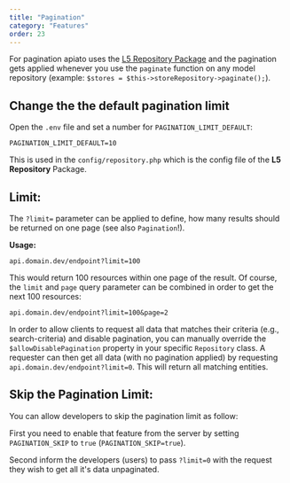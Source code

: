 ```yaml
---
title: "Pagination"
category: "Features"
order: 23
---
```


For pagination apiato uses the [L5 Repository Package](https://packagist.org/packages/prettus/l5-repository) and the 
pagination gets applied whenever you use the `paginate` function on any model repository 
(example: `$stores = $this->storeRepository->paginate();`).

## Change the the default pagination limit

Open the `.env` file and set a number for `PAGINATION_LIMIT_DEFAULT`:

```env
PAGINATION_LIMIT_DEFAULT=10
```

This is used in the `config/repository.php` which is the config file of the **L5 Repository** Package.

## Limit: 

The `?limit=` parameter can be applied to define, how many results should be returned on one page (see also `Pagination`!).

**Usage:**

```
api.domain.dev/endpoint?limit=100
```

This would return 100 resources within one page of the result. Of course, the `limit` and `page` query parameter can be 
combined in order to get the next 100 resources:

```
api.domain.dev/endpoint?limit=100&page=2
```

In order to allow clients to request all data that matches their criteria (e.g., search-criteria) and disable pagination, 
you can manually override the `$allowDisablePagination` property in your specific `Repository` class. A requester can then
get all data (with no pagination applied) by requesting `api.domain.dev/endpoint?limit=0`. This will return all matching
entities.


## Skip the Pagination Limit:

You can allow developers to skip the pagination limit as follow:

First you need to enable that feature from the server by setting `PAGINATION_SKIP` to `true` (`PAGINATION_SKIP=true`).

Second inform the developers (users) to pass `?limit=0` with the request they wish to get all it's data unpaginated.  
